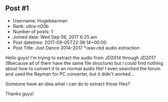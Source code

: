 ## Post #1
- Username: Hugebearman
- Rank: ultra-n00b
- Number of posts: 1
- Joined date: Wed Sep 06, 2017 6:25 am
- Post datetime: 2017-09-05T22:38:14+00:00
- Post Title: Just Dance 2014-2017 *.wav.ckd audio extraction

Hello guys! I'm trying to extract the audio from JD2014 through JD2017 ]9because all of them have the same file structure) but i could find nothing about how to convert it to an normal audio file! I even searched the forum and used the Rayman for PC converter, but it didn't worked...

Someone have an idea what i can do to extract those files?

Thanks guys!
